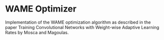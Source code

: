 # WAME Optimizer
Implementation of the WAME optimization algorithm as described in the paper Training Convolutional Networks with Weight-wise Adaptive Learning Rates by Mosca and Magoulas.
